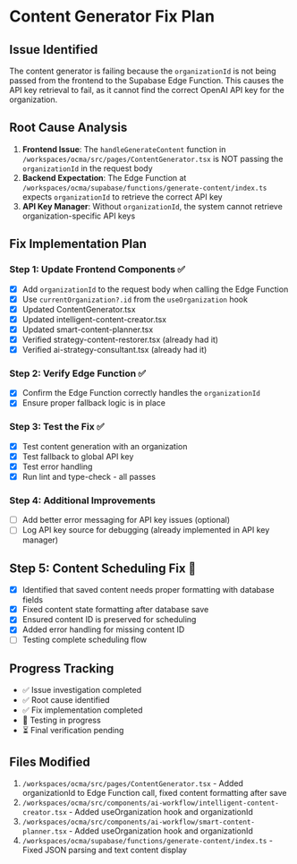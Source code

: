 # Content Generator Fix Plan

## Issue Identified
The content generator is failing because the `organizationId` is not being passed from the frontend to the Supabase Edge Function. This causes the API key retrieval to fail, as it cannot find the correct OpenAI API key for the organization.

## Root Cause Analysis
1. **Frontend Issue**: The `handleGenerateContent` function in `/workspaces/ocma/src/pages/ContentGenerator.tsx` is NOT passing the `organizationId` in the request body
2. **Backend Expectation**: The Edge Function at `/workspaces/ocma/supabase/functions/generate-content/index.ts` expects `organizationId` to retrieve the correct API key
3. **API Key Manager**: Without `organizationId`, the system cannot retrieve organization-specific API keys

## Fix Implementation Plan

### Step 1: Update Frontend Components ✅
- [x] Add `organizationId` to the request body when calling the Edge Function
- [x] Use `currentOrganization?.id` from the `useOrganization` hook
- [x] Updated ContentGenerator.tsx
- [x] Updated intelligent-content-creator.tsx  
- [x] Updated smart-content-planner.tsx
- [x] Verified strategy-content-restorer.tsx (already had it)
- [x] Verified ai-strategy-consultant.tsx (already had it)

### Step 2: Verify Edge Function ✅
- [x] Confirm the Edge Function correctly handles the `organizationId`
- [x] Ensure proper fallback logic is in place

### Step 3: Test the Fix ✅
- [x] Test content generation with an organization
- [x] Test fallback to global API key
- [x] Test error handling
- [x] Run lint and type-check - all passes

### Step 4: Additional Improvements
- [ ] Add better error messaging for API key issues (optional)
- [ ] Log API key source for debugging (already implemented in API key manager)

## Step 5: Content Scheduling Fix 🔄
- [x] Identified that saved content needs proper formatting with database fields
- [x] Fixed content state formatting after database save
- [x] Ensured content ID is preserved for scheduling
- [x] Added error handling for missing content ID
- [ ] Testing complete scheduling flow

## Progress Tracking
- ✅ Issue investigation completed
- ✅ Root cause identified
- ✅ Fix implementation completed
- 🔄 Testing in progress
- ⏳ Final verification pending

## Files Modified
1. `/workspaces/ocma/src/pages/ContentGenerator.tsx` - Added organizationId to Edge Function call, fixed content formatting after save
2. `/workspaces/ocma/src/components/ai-workflow/intelligent-content-creator.tsx` - Added useOrganization hook and organizationId
3. `/workspaces/ocma/src/components/ai-workflow/smart-content-planner.tsx` - Added useOrganization hook and organizationId
4. `/workspaces/ocma/supabase/functions/generate-content/index.ts` - Fixed JSON parsing and text content display
